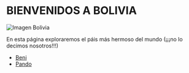 # BIENVENIDOS A BOLIVIA
![Imagen Bolivia](http://boliviaemprende.com/wp-content/uploads/2014/07/imagen-bolivia.jpg)

En esta página exploraremos el páis más hermoso del mundo (¡¡¡no lo decimos nosotros!!!)

* [Beni](Beni/index.md)
* [Pando](Pando/index.md)

